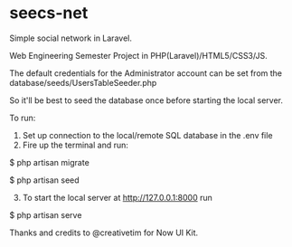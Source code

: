 # seecs-net
Simple social network in Laravel.

Web Engineering Semester Project in PHP(Laravel)/HTML5/CSS3/JS.

The default credentials for the Administrator account can be set from the database/seeds/UsersTableSeeder.php

So it'll be best to seed the database once before starting the local server.

To run:
1. Set up connection to the local/remote SQL database in the .env file
2. Fire up the terminal and run:

  $ php artisan migrate

  $ php artisan seed

3. To start the local server at http://127.0.0.1:8000 run

  $ php artisan serve

Thanks and credits to @creativetim for Now UI Kit.
